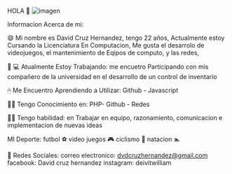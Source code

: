 HOLA 👋
![imagen](https://user-images.githubusercontent.com/77642460/151723454-771c7aa0-b8f3-4ce5-8851-b08a9cadbe46.png)


Informacion Acerca de mi:

😄 Mi nombre es David Cruz Hernandez, tengo 22 años, Actualmente estoy Cursando la Licenciatura En Computacion, Me gusta el desarrolo de videojuegos, el mantenimiento de Eqipos de computo, y las redes,

🧗 💻 Atualmente Estoy Trabajando:
me encuetro Participando con mis compañero de la universidad en el desarrollo de un control de inventario

🖱 Me Encuentro Aprendiendo a Utilizar:
Github - Javascript

🕵️‍♂️ Tengo Conocimiento en:
PHP- Github - Redes

🤸‍♂️ Tengo habilidad: 
en Trabajar en equipo, razonamiento, comunicacion e implementacion de nuevas ideas

MI Deporte:
futbol ⚽
video juegos 🎮
ciclismo 🚴‍ 
natacion 🏊

 📲 Redes Sociales:
correo electronico: dvdcruzhernandez@gmail.com
facebook: David cruz hernandez
instagram: deivitwilliam
